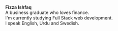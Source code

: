 <strong>Fizza Ishfaq</strong>
<br>
A business graduate who loves finance. <br>
I'm currently studying Full Stack web development.<br>
I speak English, Urdu and Swedish.


<!---
Fizzaishfaq110/Fizzaishfaq110 is a ✨ special ✨ repository because its `README.md` (this file) appears on your GitHub profile.
You can click the Preview link to take a look at your changes.
--->
